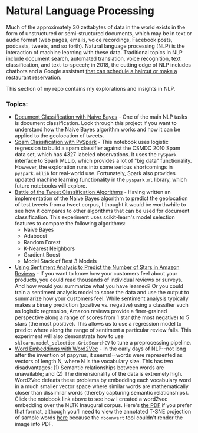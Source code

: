 # Natural Language Processing
Much of the approximately 30 zettabytes of data in the world exists in the form of unstructured or semi-structured documents, which may be in text or audio format (web pages, emails, voice recordings, Facebook posts, podcasts, tweets, and so forth). Natural language processing (NLP) is the interaction of machine learning with these data. Traditional topics in NLP include document search, automated translation, voice recognition, text classification, and text-to-speech; in 2018, the cutting edge of NLP includes chatbots and a Google assistant [that can schedule a haircut or make a restaurant reservation](https://www.youtube.com/watch?v=VZ9MBYfu_0A). 

This section of my repo contains my explorations and insights in NLP.

### Topics:
+ [Document Classification with Naive Bayes](https://github.com/chrisfalter/DataScience/tree/master/NLP/NaiveBayes) - One of the main NLP tasks is document classification. Look through this project if you want to understand how the Naive Bayes algorithm works and how it can be applied to the geolocation of tweets.
+ [Spam Classification with PySpark](https://github.com/chrisfalter/DataScience/blob/master/ML_Spark/SpamClassifier_SPARK.ipynb) - This notebook uses logistic regression to build a spam classifier against the CSMDC 2010 Spam data set, which has 4327 labeled observations. It uses the `PySpark` interface to Spark MLLib, which provides a lot of "big data" functionality. However, the exploration runs into some serious shortcomings in `pyspark.mllib` for real-world use. Fortunately, Spark also provides updated machine learning functionality in the `pyspark.ml` library, which future notebooks will explore.
+ [Battle of the Tweet Classification Algorithms](https://github.com/chrisfalter/DataScience/blob/master/NLP/Battle_of_Tweet_Classification_Algorithms.ipynb) - Having written an implementation of the Naive Bayes algorithm to predict the geolocation of test tweets from a tweet corpus, I thought it would be worthwhile to see how it compares to other algorithms that can be used for document classification. This experiment uses scikit-learn's model selection features to compare the following algorithms:
  + Naive Bayes
  + Adaboost
  + Random Forest
  + K-Nearest Neighbors
  + Gradient Boost
  + Model Stack of Best 3 Models
+ [Using Sentiment Analysis to Predict the Number of Stars in Amazon Reviews](https://github.com/chrisfalter/DataScience/blob/master/NLP/SentimentAnalysisOfAmazonReviews.ipynb) - If you want to know how your customers feel about your products, you could read thousands of individual reviews or surveys. And how would you summarize what you have learned? Or you could train a sentiment analysis model to score the data and use the output to summarize how your customers feel. While sentiment analysis typically makes a binary prediction (positive vs. negative) using a classifier such as logistic regression, Amazon reviews provide a finer-grained perspective along a range of scores from 1 star (the most negative) to 5 stars (the most positive). This allows us to use a regression model to predict where along the range of sentiment a particular review falls. This experiment will also demonstrate how to use `sklearn.model_selection.GridSearchCV` to tune a preprocessing pipeline.
+ [Word Embeddings with Word2Vec](https://github.com/chrisfalter/DataScience/blob/master/NLP/word2vec.ipynb) - In the early days of NLP--not long after the invention of papyrus, it seems!--words were represented as vectors of length N, where N is the vocabulary size. This has two disadvantages: (1) Semantic relationships between words are unavailable; and (2) The dimensionality of the data is extremely high. Word2Vec defeats these problems by embedding each vocabulary word in a much smaller vector space where similar words are mathematically closer than dissimilar words (thereby capturing semantic relationships). Click the notebook link above to see how I created a word2vec embedding over the NLTK Inaugural corpus. Here's [the PDF](https://github.com/chrisfalter/DataScience/blob/master/NLP/word2vec.pdf) if you prefer that format, although you'll need to view the annotated T-SNE projection of sample words [here](https://github.com/chrisfalter/DataScience/blob/master/NLP/tsne.png) because the `nbconvert` tool couldn't render the image into PDF.
